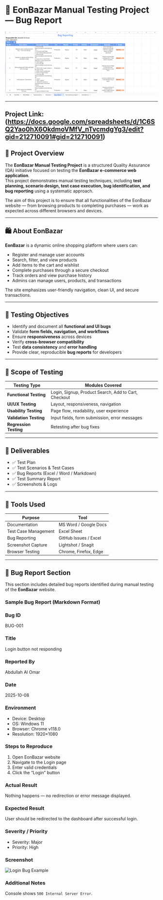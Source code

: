 # 🧪 EonBazar Manual Testing Project — Bug Report

![Bug Reporting Banner](./Bug-report/bug-report.png)

---

## Project Link: (https://docs.google.com/spreadsheets/d/1C6SQ2Yao0hX6OkdmoVMfV_nTvcmdgYg3/edit?gid=212710091#gid=212710091)

## 📘 Project Overview

The **EonBazar Manual Testing Project** is a structured Quality Assurance (QA) initiative focused on testing the **EonBazar e-commerce web application**.  
This project demonstrates manual testing techniques, including **test planning, scenario design, test case execution, bug identification, and bug reporting** using a systematic approach.

The aim of this project is to ensure that all functionalities of the EonBazar website — from browsing products to completing purchases — work as expected across different browsers and devices.

---

## 🛍️ About EonBazar

**EonBazar** is a dynamic online shopping platform where users can:
- Register and manage user accounts  
- Search, filter, and view products  
- Add items to the cart and wishlist  
- Complete purchases through a secure checkout  
- Track orders and view purchase history  
- Admins can manage users, products, and transactions  

The site emphasizes user-friendly navigation, clean UI, and secure transactions.

---

## 🎯 Testing Objectives

- Identify and document all **functional and UI bugs**  
- Validate **form fields, navigation, and workflows**  
- Ensure **responsiveness** across devices  
- Verify **cross-browser compatibility**  
- Test **data consistency** and **error handling**  
- Provide clear, reproducible **bug reports** for developers  

---

## 🧩 Scope of Testing

| Testing Type | Modules Covered |
|---------------|----------------|
| **Functional Testing** | Login, Signup, Product Search, Add to Cart, Checkout |
| **UI/UX Testing** | Layout, responsiveness, navigation |
| **Usability Testing** | Page flow, readability, user experience |
| **Validation Testing** | Input fields, form submission, error messages |
| **Regression Testing** | Retesting after bug fixes |

---

## 🧾 Deliverables

- ✅ Test Plan  
- ✅ Test Scenarios & Test Cases  
- ✅ Bug Reports (Excel / Word / Markdown)  
- ✅ Test Summary Report  
- ✅ Screenshots & Logs  

---

## 🧰 Tools Used

| Purpose | Tool |
|----------|------|
| Documentation | MS Word / Google Docs |
| Test Case Management | Excel Sheet |
| Bug Reporting | GitHub Issues / Excel |
| Screenshot Capture | Lightshot / Snagit |
| Browser Testing | Chrome, Firefox, Edge |

---

## 🐞 Bug Report Section

This section includes detailed bug reports identified during manual testing of the **EonBazar** website.

### Sample Bug Report (Markdown Format)

### Bug ID  
BUG-001

### Title  
Login button not responding

### Reported By  
Abdullah Al Omar

### Date  
2025-10-08

### Environment  
- Device: Desktop  
- OS: Windows 11  
- Browser: Chrome v118.0  
- Resolution: 1920×1080  

### Steps to Reproduce  
1. Open EonBazar website  
2. Navigate to the Login page  
3. Enter valid credentials  
4. Click the “Login” button  

### Actual Result  
Nothing happens — no redirection or error message displayed.  

### Expected Result  
User should be redirected to the dashboard after successful login.  

### Severity / Priority  
- Severity: Major  
- Priority: High  

### Screenshot  
![Login Bug Example](https://images.openai.com/thumbnails/url/jH63xXicu5meUVJSUGylr5-al1xUWVCSmqJbkpRnoJdeXJJYkpmsl5yfq5-Zm5ieWmxfaAuUsXL0S7F0Tw4x9TTw981MD8spzvUKcgzy8ypPSqlI9yu1SCt0M_WozI4MskzyLDbLTfYLVCu2NTQAAA_AJTU)

### Additional Notes  
Console shows `500 Internal Server Error`.
